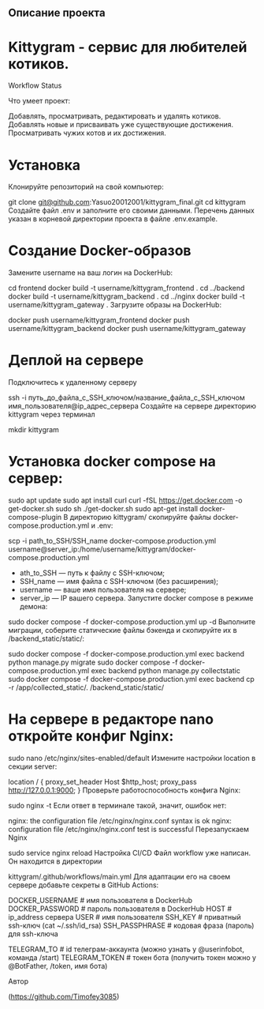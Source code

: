 ## Описание проекта

# Kittygram - сервис для любителей котиков.

Workflow Status

Что умеет проект:

Добавлять, просматривать, редактировать и удалять котиков.
Добавлять новые и присваивать уже существующие достижения.
Просматривать чужих котов и их достижения.

# Установка
Клонируйте репозиторий на свой компьютер:

git clone git@github.com:Yasuo20012001/kittygram_final.git
cd kittygram
Создайте файл .env и заполните его своими данными. Перечень данных указан в корневой директории проекта в файле .env.example.

# Создание Docker-образов
Замените username на ваш логин на DockerHub:

cd frontend
docker build -t username/kittygram_frontend .
cd ../backend
docker build -t username/kittygram_backend .
cd ../nginx
docker build -t username/kittygram_gateway . 
Загрузите образы на DockerHub:

docker push username/kittygram_frontend
docker push username/kittygram_backend
docker push username/kittygram_gateway

# Деплой на сервере
Подключитесь к удаленному серверу

ssh -i путь_до_файла_с_SSH_ключом/название_файла_с_SSH_ключом имя_пользователя@ip_адрес_сервера 
Создайте на сервере директорию kittygram через терминал

mkdir kittygram

# Установка docker compose на сервер:

sudo apt update
sudo apt install curl
curl -fSL https://get.docker.com -o get-docker.sh
sudo sh ./get-docker.sh
sudo apt-get install docker-compose-plugin
В директорию kittygram/ скопируйте файлы docker-compose.production.yml и .env:

scp -i path_to_SSH/SSH_name docker-compose.production.yml username@server_ip:/home/username/kittygram/docker-compose.production.yml
* ath_to_SSH — путь к файлу с SSH-ключом;
* SSH_name — имя файла с SSH-ключом (без расширения);
* username — ваше имя пользователя на сервере;
* server_ip — IP вашего сервера.
Запустите docker compose в режиме демона:

sudo docker compose -f docker-compose.production.yml up -d
Выполните миграции, соберите статические файлы бэкенда и скопируйте их в /backend_static/static/:

sudo docker compose -f docker-compose.production.yml exec backend python manage.py migrate
sudo docker compose -f docker-compose.production.yml exec backend python manage.py collectstatic
sudo docker compose -f docker-compose.production.yml exec backend cp -r /app/collected_static/. /backend_static/static/

# На сервере в редакторе nano откройте конфиг Nginx:

sudo nano /etc/nginx/sites-enabled/default
Измените настройки location в секции server:

location / {
    proxy_set_header Host $http_host;
    proxy_pass http://127.0.0.1:9000;
}
Проверьте работоспособность конфига Nginx:

sudo nginx -t
Если ответ в терминале такой, значит, ошибок нет:

nginx: the configuration file /etc/nginx/nginx.conf syntax is ok
nginx: configuration file /etc/nginx/nginx.conf test is successful
Перезапускаем Nginx

sudo service nginx reload
Настройка CI/CD
Файл workflow уже написан. Он находится в директории

kittygram/.github/workflows/main.yml
Для адаптации его на своем сервере добавьте секреты в GitHub Actions:

DOCKER_USERNAME                # имя пользователя в DockerHub
DOCKER_PASSWORD                # пароль пользователя в DockerHub
HOST                           # ip_address сервера
USER                           # имя пользователя
SSH_KEY                        # приватный ssh-ключ (cat ~/.ssh/id_rsa)
SSH_PASSPHRASE                 # кодовая фраза (пароль) для ssh-ключа

TELEGRAM_TO                    # id телеграм-аккаунта (можно узнать у @userinfobot, команда /start)
TELEGRAM_TOKEN                 # токен бота (получить токен можно у @BotFather, /token, имя бота)

Автор

(https://github.com/Timofey3085)
